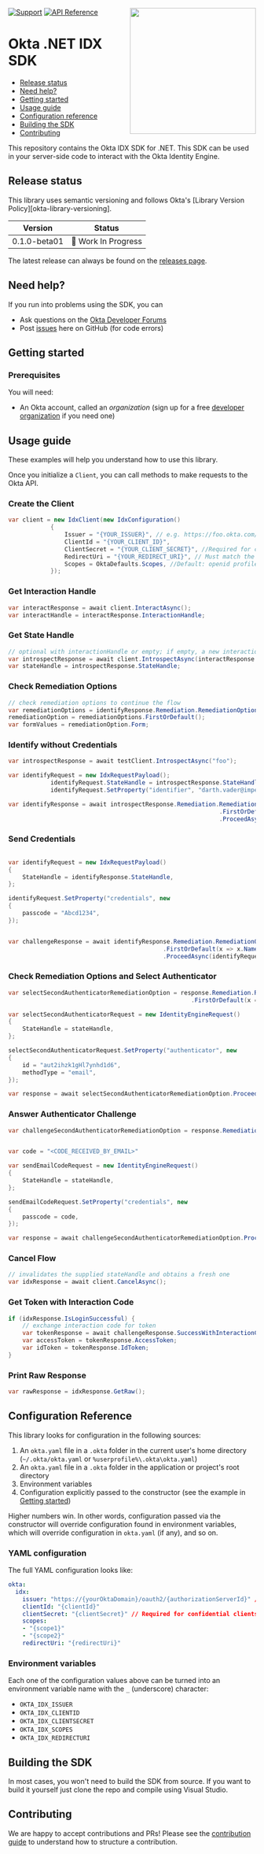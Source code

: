 [<img src="https://aws1.discourse-cdn.com/standard14/uploads/oktadev/original/1X/0c6402653dfb70edc661d4976a43a46f33e5e919.png" align="right" width="256px"/>](https://devforum.okta.com/)

[![Support](https://img.shields.io/badge/support-Developer%20Forum-blue.svg)][devforum]
[![API Reference](https://img.shields.io/badge/docs-reference-lightgrey.svg)][dotnetdocs]

# Okta .NET IDX SDK

* [Release status](#release-status)
* [Need help?](#need-help)
* [Getting started](#getting-started)
* [Usage guide](#usage-guide)
* [Configuration reference](#configuration-reference)
* [Building the SDK](#building-the-sdk)
* [Contributing](#contributing)

This repository contains the Okta IDX SDK for .NET. This SDK can be used in your server-side code to interact with the Okta Identity Engine.

## Release status

This library uses semantic versioning and follows Okta's [Library Version Policy][okta-library-versioning].

| Version | Status                             |
| ------- | ---------------------------------- |
| 0.1.0-beta01    | :construction: Work In Progress     |

The latest release can always be found on the [releases page][github-releases].

## Need help?
 
If you run into problems using the SDK, you can
 
* Ask questions on the [Okta Developer Forums][devforum]
* Post [issues][github-issues] here on GitHub (for code errors)

## Getting started

### Prerequisites

You will need:

* An Okta account, called an _organization_ (sign up for a free [developer organization](https://developer.okta.com/signup) if you need one)

## Usage guide

These examples will help you understand how to use this library.

Once you initialize a `Client`, you can call methods to make requests to the Okta API.

### Create the Client

```csharp
var client = new IdxClient(new IdxConfiguration()
            {
                Issuer = "{YOUR_ISSUER}", // e.g. https://foo.okta.com/oauth2/default, https://foo.okta.com/oauth2/ausar5vgt5TSDsfcJ0h7
                ClientId = "{YOUR_CLIENT_ID}",
                ClientSecret = "{YOUR_CLIENT_SECRET}", //Required for confidential clients. 
                RedirectUri = "{YOUR_REDIRECT_URI}", // Must match the redirect uri in client app settings/console
                Scopes = OktaDefaults.Scopes, //Default: openid profile.
            });
```
### Get Interaction Handle

```csharp
var interactResponse = await client.InteractAsync();
var interactHandle = interactResponse.InteractionHandle;
```

### Get State Handle

```csharp
// optional with interactionHandle or empty; if empty, a new interactionHandle will be obtained
var introspectResponse = await client.IntrospectAsync(interactResponse.InteractionHandle);
var stateHandle = introspectResponse.StateHandle;
```


### Check Remediation Options

```csharp
// check remediation options to continue the flow
var remediationOptions = identifyResponse.Remediation.RemediationOptions;
remediationOption = remediationOptions.FirstOrDefault();
var formValues = remediationOption.Form;
```



### Identify without Credentials


```csharp
var introspectResponse = await testClient.IntrospectAsync("foo");

var identifyRequest = new IdxRequestPayload();
            identifyRequest.StateHandle = introspectResponse.StateHandle;
            identifyRequest.SetProperty("identifier", "darth.vader@imperial-senate.gov");

var identifyResponse = await introspectResponse.Remediation.RemediationOptions
                                                            .FirstOrDefault(x => x.Name == "identify")
                                                            .ProceedAsync(identifyRequest);
```

### Send Credentials

```csharp

var identifyRequest = new IdxRequestPayload()
{
    StateHandle = identifyResponse.StateHandle,
};

identifyRequest.SetProperty("credentials", new
{
    passcode = "Abcd1234",
});


var challengeResponse = await identifyResponse.Remediation.RemediationOptions
                                            .FirstOrDefault(x => x.Name == "challenge-authenticator")
                                            .ProceedAsync(identifyRequest);

```

### Check Remediation Options and Select Authenticator

```csharp
var selectSecondAuthenticatorRemediationOption = response.Remediation.RemediationOptions
                                                    .FirstOrDefault(x => x.Name == "select-authenticator-authenticate");

var selectSecondAuthenticatorRequest = new IdentityEngineRequest()
{
    StateHandle = stateHandle,
};

selectSecondAuthenticatorRequest.SetProperty("authenticator", new
{
    id = "aut2ihzk1gHl7ynhd1d6",
    methodType = "email",
});

var response = await selectSecondAuthenticatorRemediationOption.ProceedAsync(selectSecondAuthenticatorRequest);
```

### Answer Authenticator Challenge

```csharp
var challengeSecondAuthenticatorRemediationOption = response.Remediation.RemediationOptions.FirstOrDefault(x => x.Name == "challenge-authenticator");


var code = "<CODE_RECEIVED_BY_EMAIL>"

var sendEmailCodeRequest = new IdentityEngineRequest()
{
    StateHandle = stateHandle,
};

sendEmailCodeRequest.SetProperty("credentials", new
{
    passcode = code,
});

var response = await challengeSecondAuthenticatorRemediationOption.ProceedAsync(sendEmailCodeRequest);
```

### Cancel Flow

```csharp
// invalidates the supplied stateHandle and obtains a fresh one
var idxResponse = await client.CancelAsync();
```

### Get Token with Interaction Code


```csharp
if (idxResponse.IsLoginSuccessful) {
    // exchange interaction code for token
    var tokenResponse = await challengeResponse.SuccessWithInteractionCode.ExchangeCodeAsync();
    var accessToken = tokenResponse.AccessToken;
    var idToken = tokenResponse.IdToken;
}
```

### Print Raw Response

```csharp
var rawResponse = idxResponse.GetRaw();
```

## Configuration Reference
  
This library looks for configuration in the following sources:
 
1. An `okta.yaml` file in a `.okta` folder in the current user's home directory (`~/.okta/okta.yaml` or `%userprofile%\.okta\okta.yaml`)
2. An `okta.yaml` file in a `.okta` folder in the application or project's root directory
3. Environment variables
4. Configuration explicitly passed to the constructor (see the example in [Getting started](#getting-started))
 
Higher numbers win. In other words, configuration passed via the constructor will override configuration found in environment variables, which will override configuration in `okta.yaml` (if any), and so on.
 
### YAML configuration
 
The full YAML configuration looks like:
 
```yaml
okta:
  idx:
    issuer: "https://{yourOktaDomain}/oauth2/{authorizationServerId}" // e.g. https://foo.okta.com/oauth2/default, https://foo.okta.com/oauth2/ausar5vgt5TSDsfcJ0h7
    clientId: "{clientId}"
    clientSecret: "{clientSecret}" // Required for confidential clients
    scopes:
    - "{scope1}"
    - "{scope2}"
    redirectUri: "{redirectUri}"
```
 
### Environment variables
 
Each one of the configuration values above can be turned into an environment variable name with the `_` (underscore) character:

* `OKTA_IDX_ISSUER`
* `OKTA_IDX_CLIENTID`
* `OKTA_IDX_CLIENTSECRET`
* `OKTA_IDX_SCOPES`
* `OKTA_IDX_REDIRECTURI`


## Building the SDK

In most cases, you won't need to build the SDK from source. If you want to build it yourself just clone the repo and compile using Visual Studio.

## Contributing
 
We are happy to accept contributions and PRs! Please see the [contribution guide](CONTRIBUTING.md) to understand how to structure a contribution.

[devforum]: https://devforum.okta.com/
[dotnetdocs]: https://developer.okta.com/okta-idx-dotnet/latest/
[lang-landing]: https://developer.okta.com/code/dotnet/
[github-issues]: https://github.com/okta/okta-idx-dotnet/issues
[github-releases]: https://github.com/okta/okta-idx-dotnet/releases
[Rate Limiting at Okta]: https://developer.okta.com/docs/api/getting_started/rate-limits